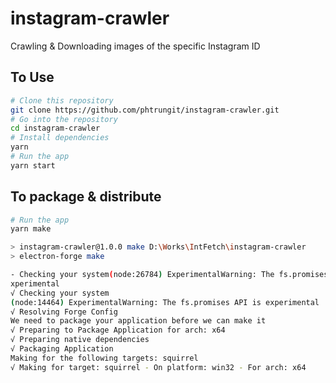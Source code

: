 # instagram-crawler
Crawling &amp; Downloading images of the specific Instagram ID
## To Use


```bash
# Clone this repository
git clone https://github.com/phtrungit/instagram-crawler.git
# Go into the repository
cd instagram-crawler
# Install dependencies
yarn
# Run the app
yarn start
```

## To package & distribute


```bash
# Run the app
yarn make

> instagram-crawler@1.0.0 make D:\Works\IntFetch\instagram-crawler
> electron-forge make

- Checking your system(node:26784) ExperimentalWarning: The fs.promises API is e
xperimental
√ Checking your system
(node:14464) ExperimentalWarning: The fs.promises API is experimental
√ Resolving Forge Config
We need to package your application before we can make it
√ Preparing to Package Application for arch: x64
√ Preparing native dependencies
√ Packaging Application
Making for the following targets: squirrel
√ Making for target: squirrel - On platform: win32 - For arch: x64

```